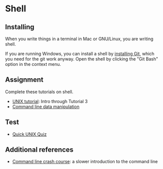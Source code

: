 # Shell

## Installing
When you write things in a terminal in Mac or GNU/Linux, you are writing shell.

If you are running Windows, you can install a shell by [installing
Git](http://git-scm.com/download/win), which you need for the git work anyway.
Open the shell by clicking the "Git Bash" option in the context menu.

## Assignment
Complete these tutorials on shell.

* [UNIX tutorial](http://www.ee.surrey.ac.uk/Teaching/Unix/): Intro through Tutorial 3
* [Command line data manipulation](http://planspace.org/2013/05/21/command-line-data-manipulation/)

## Test

* [Quick UNIX Quiz](http://www.ch.embnet.org/CoursEMBnet/Exercises/Quiz/quix1.html)

## Additional references
* [Command line crash course](http://cli.learncodethehardway.org/book/): a
slower introduction to the command line
